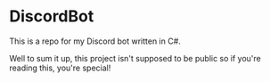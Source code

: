 # DiscordBot

This is a repo for my Discord bot written in C#.

Well to sum it up, this project isn't supposed to be public so if you're reading this, you're special!
